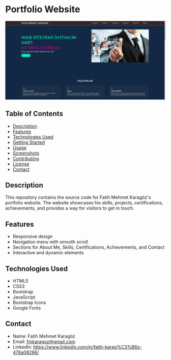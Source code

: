 # Portfolio Website

![Portfolio Screenshot](/Project11.gif)

## Table of Contents

- [Description](#description)
- [Features](#features)
- [Technologies Used](#technologies-used)
- [Getting Started](#getting-started)
- [Usage](#usage)
- [Screenshots](#screenshots)
- [Contributing](#contributing)
- [License](#license)
- [Contact](#contact)

## Description

This repository contains the source code for Fatih Mehmet Karagöz's portfolio website. The website showcases his skills, projects, certifications, achievements, and provides a way for visitors to get in touch.

## Features

- Responsive design
- Navigation menu with smooth scroll
- Sections for About Me, Skills, Certifications, Achievements, and Contact
- Interactive and dynamic elements

## Technologies Used

- HTML5
- CSS3
- Bootstrap
- JavaScript
- Bootstrap Icons
- Google Fonts

## Contact

- Name: Fatih Mehmet Karagöz
- Email: fmkaragoz@gmail.com
- LinkedIn: https://www.linkedin.com/in/fatih-karag%C3%B6z-476a08286/



